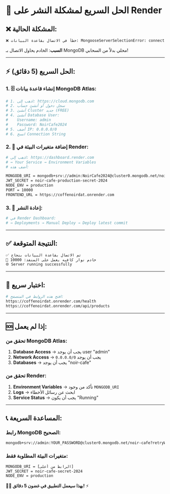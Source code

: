 # 🚨 الحل السريع لمشكلة النشر على Render

## ❌ المشكلة الحالية:
```bash
❌ خطأ في الاتصال بقاعدة البيانات: MongooseServerSelectionError: connect ECONNREFUSED ::1:27017
```

**السبب**: الخادم يحاول الاتصال بـ MongoDB محلي بدلاً من السحابي!

---

## ⚡ الحل السريع (5 دقائق):

### 1. 🗄️ إنشاء قاعدة بيانات MongoDB Atlas:

```bash
# 1. اذهب إلى: https://cloud.mongodb.com
# 2. سجل دخول أو أنشئ حساب
# 3. أنشئ Cluster جديد (FREE)
# 4. أنشئ Database User:
#    Username: admin
#    Password: NoirCafe2024
# 5. أضف IP: 0.0.0.0/0
# 6. انسخ Connection String
```

### 2. 🔧 إضافة متغيرات البيئة في Render:

```bash
# اذهب إلى: https://dashboard.render.com
# → Your Service → Environment Variables
# أضف هذه:

MONGODB_URI = mongodb+srv://admin:NoirCafe2024@cluster0.mongodb.net/noir-cafe?retryWrites=true&w=majority
JWT_SECRET = noir-cafe-production-secret-2024
NODE_ENV = production
PORT = 10000
FRONTEND_URL = https://coffenoirdat.onrender.com
```

### 3. 🔄 إعادة النشر:

```bash
# في Render Dashboard:
# → Deployments → Manual Deploy → Deploy latest commit
```

---

## ✅ النتيجة المتوقعة:

```bash
✅ تم الاتصال بقاعدة البيانات بنجاح
🚀 خادم نوار كافيه يعمل على المنفذ: 10000
🌐 Server running successfully
```

---

## 🧪 اختبار سريع:

```bash
# افتح هذه الروابط في المتصفح:
https://coffenoirdat.onrender.com/health
https://coffenoirdat.onrender.com/api/products
```

---

## 🆘 إذا لم يعمل:

### تحقق من MongoDB Atlas:
1. **Database Access** → يجب أن يوجد user "admin"
2. **Network Access** → يجب أن يوجد `0.0.0.0/0`
3. **Databases** → يجب أن يوجد "noir-cafe"

### تحقق من Render:
1. **Environment Variables** → تأكد من وجود `MONGODB_URI`
2. **Logs** → ابحث عن رسائل الأخطاء
3. **Service Status** → يجب أن يكون "Running"

---

## 📞 المساعدة السريعة:

### رابط MongoDB الصحيح:
```bash
mongodb+srv://admin:YOUR_PASSWORD@cluster0.mongodb.net/noir-cafe?retryWrites=true&w=majority
```

### متغيرات البيئة المطلوبة فقط:
```bash
MONGODB_URI = [الرابط من أعلى]
JWT_SECRET = noir-cafe-secret-2024
NODE_ENV = production
```

**🏃‍♂️ بهذا سيعمل التطبيق في غضون 5 دقائق!** ⚡
